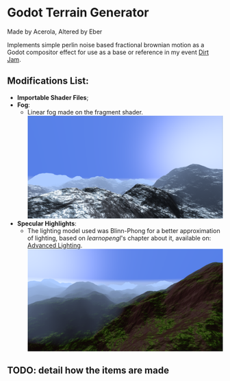 # Godot Terrain Generator

Made by Acerola, 
Altered by Eber 

Implements simple perlin noise based fractional brownian motion as a Godot compositor effect for use as a base or reference in my event [Dirt Jam](https://itch.io/jam/acerola-dirt-jam/).

## Modifications List:
- **Importable Shader Files**; 
- **Fog**:
	- Linear fog made on the fragment shader. 
![alt text](example_fog.png)
- **Specular Highlights**:
	-  The lighting model used was Blinn-Phong for a better approximation of lighting, based on *learnopengl*'s chapter about it, available on: [Advanced Lighting](https://learnopengl.com/Advanced-Lighting/Advanced-Lighting).
![alt text](specular_example.png)
## TODO: detail how the items are made
